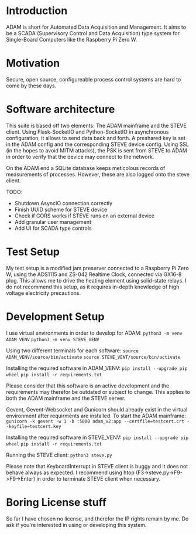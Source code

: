 # Introduction

ADAM is short for Automated Data Acquisition and Management. It aims to be a SCADA (Supervisory Control and Data Acquisition) type system for Single-Board Computers like the Raspberry Pi Zero W. 

# Motivation

Secure, open source, configureable process control systems are hard to come by these days. 

# Software architecture

This suite is based off two elements: The ADAM mainframe and the STEVE client. Using Flask-SocketIO and Python-SocketIO in asynchronous configuration, it allows to send data back and forth. 
A preshared key is set in the ADAM config and the corresponding STEVE device config. Using SSL (in the hopes to avoid MITM attacks), the PSK is sent from STEVE to ADAM in order to verify that the device may connect to the network.

On the ADAM end a SQLite database keeps meticolous records of measurements of processes. However, these are also logged onto the steve client.

TODO:
- Shutdown AsyncIO connection correctly
- Finish UUID scheme for STEVE device
- Check if CORS works if STEVE runs on an external device
- Add granular user management
- Add UI for SCADA type controls

# Test Setup
My test setup is a modified jam preserver connected to a Raspberry Pi Zero W, using the ADS1115 and ZS-042 Realtime Clock, connected via GX16-8 plug. 
This allows me to drive the heating element using solid-state relays. I do not recommend this setup, as it requires in-depth knowledge of high voltage electricity precautions.

# Development Setup
I use virtual environments in order to develop for ADAM:
`python3 -m venv ADAM_VENV`
`python3 -m venv STEVE_VENV`

Using two different terminals for each software:
`source ADAM_VENV/source/bin/activate`
`source STEVE_VENT/source/bin/activate`

Installing the required software in ADAM_VENV:
`pip install --upgrade pip wheel`
`pip install -r requirements.txt`

Please consider that this software is an active development and the requirements may therefor be outdated or subject to change. This applies to both the ADAM mainframe and the STEVE server.

Gevent, Gevent-Websocket and Gunicorn should already exist in the virtual environment after requirments are installed.
To start the ADAM mainframe:
`gunicorn -k gevent -w 1 -b :5000 adam_v2:app --certfile=testcert.crt --keyfile=testcert.key`

Installing the required software in STEVE_VENV:
`pip install --upgrade pip wheel`
`pip install -r requirements.txt`

Running the STEVE client:
`python3 steve.py`

Please note that KeyboardInterrupt in STEVE client is buggy and it does not behave always as expected. I recommend using htop (F3->steve.py->F9->F9->Enter) in order to terminate STEVE client when necessary.

# Boring License stuff
So far I have chosen no license, and therefor the IP rights remain by me. Do ask if you're interested in using or developing this system.
